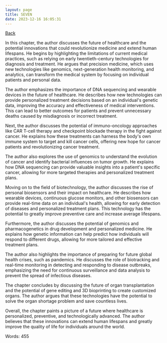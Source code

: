 ```yaml
---
layout: page
title: SEVEN
date: 2023-12-16 16:05:31
---
```


[Back](./)


In this chapter, the author discusses the future of healthcare and the potential innovations that could revolutionize medicine and extend human lifespans. He begins by highlighting the limitations of current medical practices, such as relying on early twentieth-century technologies for diagnosis and treatment. He argues that precision medicine, which uses new technologies like genomics, next-generation health monitoring, and analytics, can transform the medical system by focusing on individual patients and personal data.

The author emphasizes the importance of DNA sequencing and wearable devices in the future of healthcare. He describes how new technologies can provide personalized treatment decisions based on an individual's genetic data, improving the accuracy and effectiveness of medical interventions. This can lead to better outcomes for patients and prevent unnecessary deaths caused by misdiagnosis or incorrect treatment.

Next, the author discusses the potential of immuno-oncology approaches like CAR T-cell therapy and checkpoint blockade therapy in the fight against cancer. He explains how these treatments can harness the body's own immune system to target and kill cancer cells, offering new hope for cancer patients and revolutionizing cancer treatment.

The author also explores the use of genomics to understand the evolution of cancer and identify bacterial influences on tumor growth. He explains how DNA sequencing can provide valuable insights into a patient's specific cancer, allowing for more targeted therapies and personalized treatment plans.

Moving on to the field of biotechnology, the author discusses the rise of personal biosensors and their impact on healthcare. He describes how wearable devices, continuous glucose monitors, and other biosensors can provide real-time data on an individual's health, allowing for early detection of diseases and personalized treatment plans. This technology has the potential to greatly improve preventive care and increase average lifespans.

Furthermore, the author discusses the potential of genomics and pharmacogenetics in drug development and personalized medicine. He explains how genetic information can help predict how individuals will respond to different drugs, allowing for more tailored and effective treatment plans.

The author also highlights the importance of preparing for future global health crises, such as pandemics. He discusses the role of biotracking and real-time monitoring in detecting and responding to disease outbreaks, emphasizing the need for continuous surveillance and data analysis to prevent the spread of infectious diseases.

The chapter concludes by discussing the future of organ transplantation and the potential of gene editing and 3D bioprinting to create customized organs. The author argues that these technologies have the potential to solve the organ shortage problem and save countless lives.

Overall, the chapter paints a picture of a future where healthcare is personalized, preventive, and technologically advanced. The author believes that these innovations can extend human lifespans and greatly improve the quality of life for individuals around the world.

Words: 455